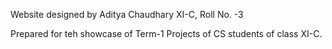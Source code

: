 Website designed by Aditya Chaudhary XI-C, Roll No. -3

Prepared for teh showcase of Term-1 Projects of CS students of class XI-C. 